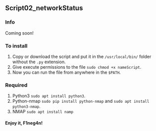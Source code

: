 ## Script02_networkStatus
### Info
Coming soon!
### To install
1. Copy or download the script and put it in the `/usr/local/bin/` folder without the `.py` extension.
2. Give execute permissions to the file `sudo chmod +x nameScript`.
3. Now you can run the file from anywhere in the `$PATH`.
### Required
1. Python3 `sudo apt install python3`.
2. Python-nmap `sudo pip install python-nmap` and `sudo apt install python3-nmap`.
3. NMAP `sudo apt install namp`

#### Enjoy it, F1neg4n!
